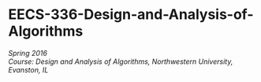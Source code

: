 # EECS-336-Design-and-Analysis-of-Algorithms
_Spring 2016_ <br/>
_Course: Design and Analysis of Algorithms, Northwestern University, Evanston, IL_
